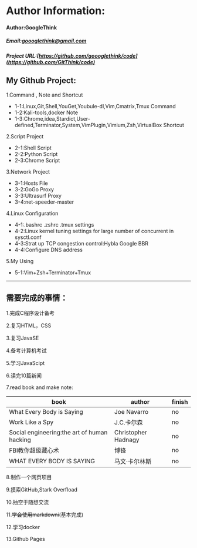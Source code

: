 Author Information:
====

#### Author:GoogleThink
##### Email:goooglethink@gmail.com
##### Project URL:[https://github.com/goooglethink/code](https://github.com/GitThink/code)

My Github Project:
----

1.Command , Note and Shortcut
 + 1-1:Linux,Git,Shell,YouGet,Youbule-dl,Vim,Cmatrix,Tmux Command
 + 1-2:Kali-tools,docker Note
 + 1-3:Chrome,idea,Stardict,User-defined,Terminator,System,VimPlugin,Vimium,Zsh,VirtualBox Shortcut

2.Script Project
 + 2-1:Shell Script
 + 2-2:Python Script
 + 2-3:Chrome Script

3.Network Project
 + 3-1:Hosts File
 + 3-2:GoGo Proxy
 + 3-3:Ultrasurf Proxy
 + 3-4:net-speeder-master

4.Linux Configuration
 + 4-1:.bashrc .zshrc .tmux settings
 + 4-2:Linux kernel tuning settings for large number of concurrent in sysctl.conf
 + 4-3:Strat up TCP congestion control:Hybla Google BBR
 + 4-4:Configure DNS address

5.My Using
 + 5-1:Vim+Zsh+Terminator+Tmux

------

需要完成的事情：
----

1.完成C程序设计备考

2.复习HTML，CSS

3.复习JavaSE

4.备考计算机考试

5.学习JavaScipt

6.读完10篇新闻

7.read book and make note:

 |             book                            |          author          | finish |
 | ------------------------------------------- | ------------------------ | ------ |
 | What Every Body is Saying                   | Joe Navarro              | no     |
 | Work Like a Spy                             | J.C.卡尔森               | no     |
 | Social engineering:the art of human hacking | Christopher Hadnagy      | no     |
 | FBI教你超级藏心术                           | 博锋                     | no     |
 | WHAT EVERY BODY IS SAYING                   | 马文·卡尔林斯            | no     |

8.制作一个网页项目

9.摸索GitHub,Stark Overfload

10.抽空于随想交流

11.~~学会使用markdowni~~(基本完成)

12.学习docker

13.Github Pages 

